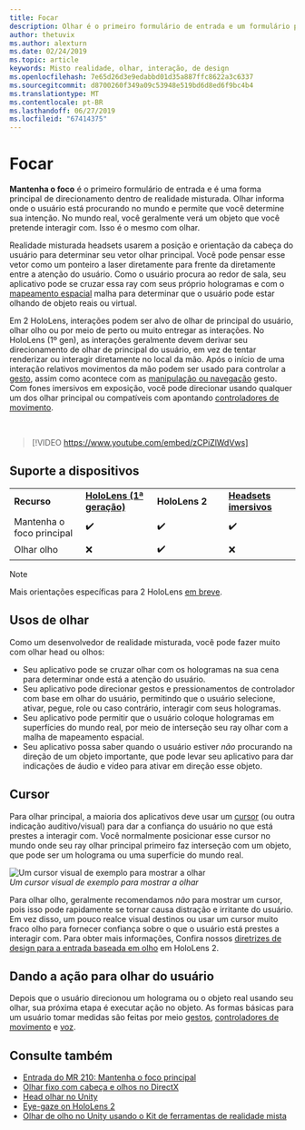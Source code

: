 ```yaml
---
title: Focar
description: Olhar é o primeiro formulário de entrada e um formulário principal de direcionamento de dentro de realidade misturada.
author: thetuvix
ms.author: alexturn
ms.date: 02/24/2019
ms.topic: article
keywords: Misto realidade, olhar, interação, de design
ms.openlocfilehash: 7e65d26d3e9edabbd01d35a887ffc8622a3c6337
ms.sourcegitcommit: d8700260f349a09c53948e519bd6d8ed6f9bc4b4
ms.translationtype: MT
ms.contentlocale: pt-BR
ms.lasthandoff: 06/27/2019
ms.locfileid: "67414375"
---
```

# <a name="gaze"></a>Focar

**Mantenha o foco** é o primeiro formulário de entrada e é uma forma principal de direcionamento dentro de realidade misturada. Olhar informa onde o usuário está procurando no mundo e permite que você determine sua intenção. No mundo real, você geralmente verá um objeto que você pretende interagir com. Isso é o mesmo com olhar.

Realidade misturada headsets usarem a posição e orientação da cabeça do usuário para determinar seu vetor olhar principal. Você pode pensar esse vetor como um ponteiro a laser diretamente para frente da diretamente entre a atenção do usuário. Como o usuário procura ao redor de sala, seu aplicativo pode se cruzar essa ray com seus próprio hologramas e com o [mapeamento espacial](spatial-mapping.md) malha para determinar que o usuário pode estar olhando de objeto reais ou virtual.

Em 2 HoloLens, interações podem ser alvo de olhar de principal do usuário, olhar olho ou por meio de perto ou muito entregar as interações.
No HoloLens (1º gen), as interações geralmente devem derivar seu direcionamento de olhar de principal do usuário, em vez de tentar renderizar ou interagir diretamente no local da mão. Após o início de uma interação relativos movimentos da mão podem ser usado para controlar a [gesto](gestures.md), assim como acontece com as [manipulação ou navegação](gestures.md#composite-gestures) gesto. Com fones imersivos em exposição, você pode direcionar usando qualquer um dos olhar principal ou compatíveis com apontando [controladores de movimento](motion-controllers.md).

<br>

>[!VIDEO https://www.youtube.com/embed/zCPiZlWdVws]

## <a name="device-support"></a>Suporte a dispositivos

<table>
    <colgroup>
    <col width="25%" />
    <col width="25%" />
    <col width="25%" />
    <col width="25%" />
    </colgroup>
    <tr>
        <td><strong>Recurso</strong></td>
        <td><a href="hololens-hardware-details.md"><strong>HoloLens (1ª geração)</strong></a></td>
        <td><strong>HoloLens 2</strong></td>
        <td><a href="immersive-headset-hardware-details.md"><strong>Headsets imersivos</strong></a></td>
    </tr>
     <tr>
        <td>Mantenha o foco principal</td>
        <td>✔️</td>
        <td>✔️</td>
        <td>✔️</td>
    </tr>
     <tr>
        <td>Olhar olho</td>
        <td>❌</td>
        <td>✔️</td>
        <td>❌</td>
    </tr>
</table>

> [!NOTE]
> Mais orientações específicas para 2 HoloLens [em breve](index.md#news-and-notes).


## <a name="uses-of-gaze"></a>Usos de olhar

Como um desenvolvedor de realidade misturada, você pode fazer muito com olhar head ou olhos:
* Seu aplicativo pode se cruzar olhar com os hologramas na sua cena para determinar onde está a atenção do usuário.
* Seu aplicativo pode direcionar gestos e pressionamentos de controlador com base em olhar do usuário, permitindo que o usuário selecione, ativar, pegue, role ou caso contrário, interagir com seus hologramas.
* Seu aplicativo pode permitir que o usuário coloque hologramas em superfícies do mundo real, por meio de interseção seu ray olhar com a malha de mapeamento espacial.
* Seu aplicativo possa saber quando o usuário estiver *não* procurando na direção de um objeto importante, que pode levar seu aplicativo para dar indicações de áudio e vídeo para ativar em direção esse objeto.

## <a name="cursor"></a>Cursor

Para olhar principal, a maioria dos aplicativos deve usar um [cursor](cursors.md) (ou outra indicação auditivo/visual) para dar a confiança do usuário no que está prestes a interagir com. Você normalmente posicionar esse cursor no mundo onde seu ray olhar principal primeiro faz interseção com um objeto, que pode ser um holograma ou uma superfície do mundo real.

![Um cursor visual de exemplo para mostrar a olhar](images/cursor.jpg)<br>
*Um cursor visual de exemplo para mostrar a olhar*

Para olhar olho, geralmente recomendamos *não* para mostrar um cursor, pois isso pode rapidamente se tornar causa distração e irritante do usuário. Em vez disso, um pouco realce visual destinos ou usar um cursor muito fraco olho para fornecer confiança sobre o que o usuário está prestes a interagir com. Para obter mais informações, Confira nossos [diretrizes de design para a entrada baseada em olho](eye-tracking.md) em HoloLens 2.

## <a name="giving-action-to-the-users-gaze"></a>Dando a ação para olhar do usuário

Depois que o usuário direcionou um holograma ou o objeto real usando seu olhar, sua próxima etapa é executar ação no objeto. As formas básicas para um usuário tomar medidas são feitas por meio [gestos](gestures.md), [controladores de movimento](motion-controllers.md) e [voz](voice-input.md).

## <a name="see-also"></a>Consulte também
* [Entrada do MR 210: Mantenha o foco principal](holograms-210.md)
* [Olhar fixo com cabeça e olhos no DirectX](gaze-in-directx.md)
* [Head olhar no Unity](gaze-in-unity.md)
* [Eye-gaze on HoloLens 2](eye-tracking.md)
* [Olhar de olho no Unity usando o Kit de ferramentas de realidade mista](https://aka.ms/mrtk-eyes)
